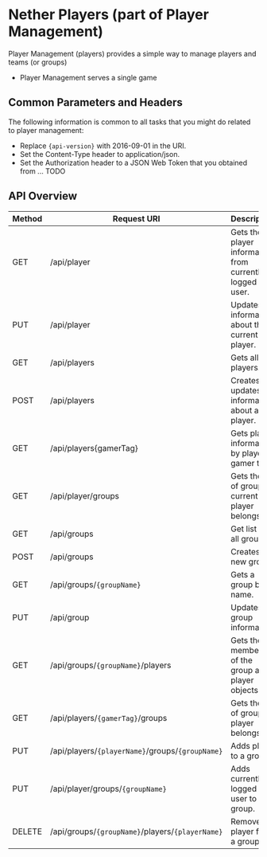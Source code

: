 # Nether Players (part of Player Management)

Player Management (players) provides a simple way to manage players and teams (or groups)
* Player Management serves a single game


## Common Parameters and Headers

The following information is common to all tasks that you might do related to player management:

* Replace `{api-version}` with 2016-09-01 in the URI.
* Set the Content-Type header to application/json.
* Set the Authorization header to a JSON Web Token that you obtained from ... TODO

## API Overview

|Method | Request URI   | Description |
|-------|---------------|-------------|
|GET|/api/player|Gets the player information from currently logged in user.|
|PUT|/api/player|Updates information about the current player.|
|GET|/api/players|Gets all players.|
|POST|/api/players|Creates or updates information about a player.|
|GET|/api/players{gamerTag}|Gets player information by player's gamer tag.|
|GET|/api/player/groups|Gets the list of groups current player belongs to.|
|GET|/api/groups|Get list of all groups.|
|POST|/api/groups|Creates a new group.|
|GET|/api/groups/`{groupName}`|Gets a group by name.|
|PUT|/api/group|Updates group information.|
|GET|/api/groups/`{groupName}`/players|Gets the members of the group as player objects.|
|GET|/api/players/`{gamerTag}`/groups|Gets the list of group a player belongs to.|
|PUT|/api/players/`{playerName}`/groups/`{groupName}`|Adds player to a group.|
|PUT|/api/player/groups/`{groupName}`|Adds currently logged in user to a group.|
|DELETE|/api/groups/`{groupName}`/players/`{playerName}`|Removes player from a group.|   

